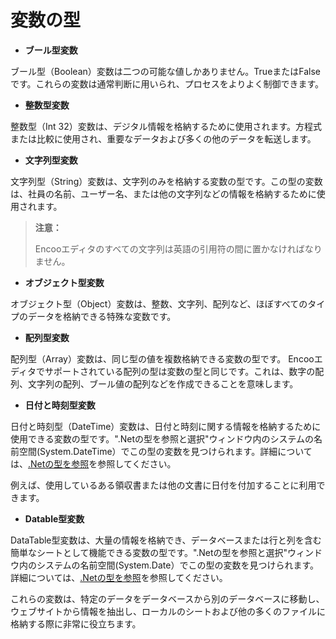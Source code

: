 # 変数の型

- **ブール型変数**

ブール型（Boolean）変数は二つの可能な値しかありません。TrueまたはFalseです。これらの変数は通常判断に用いられ、プロセスをよりよく制御できます。

- **整数型変数**

整数型（Int 32）変数は、デジタル情報を格納するために使用されます。方程式または比較に使用され、重要なデータおよび多くの他のデータを転送します。

- **文字列型変数**

文字列型（String）変数は、文字列のみを格納する変数の型です。この型の変数は、社員の名前、ユーザー名、または他の文字列などの情報を格納するために使用されます。

> **注意：**
>
> Encooエディタのすべての文字列は英語の引用符の間に置かなければなりません。

- **オブジェクト型変数**

オブジェクト型（Object）変数は、整数、文字列、配列など、ほぼすべてのタイプのデータを格納できる特殊な変数です。

- **配列型変数**

配列型（Array）変数は、同じ型の値を複数格納できる変数の型です。
Encooエディタでサポートされている配列の型は変数の型と同じです。これは、数字の配列、文字列の配列、ブール値の配列などを作成できることを意味します。

- **日付と時刻型変数**

日付と時刻型（DateTime）変数は、日付と時刻に関する情報を格納するために使用できる変数の型です。".Netの型を参照と選択"ウィンドウ内のシステムの名前空間(System.DateTime）でこの型の変数を見つけられます。詳細については、[.Netの型を参照](./Variables.md)を参照してください。

例えば、使用しているある領収書または他の文書に日付を付加することに利用できます。

- **Datable型変数**

DataTable型変数は、大量の情報を格納でき、データベースまたは行と列を含む簡単なシートとして機能できる変数の型です。".Netの型を参照と選択"ウィンドウ内のシステムの名前空間(System.Date）でこの型の変数を見つけられます。詳細については、[.Netの型を参照](./Variables.md)を参照してください。

これらの変数は、特定のデータをデータベースから別のデータベースに移動し、ウェブサイトから情報を抽出し、ローカルのシートおよび他の多くのファイルに格納する際に非常に役立ちます。
